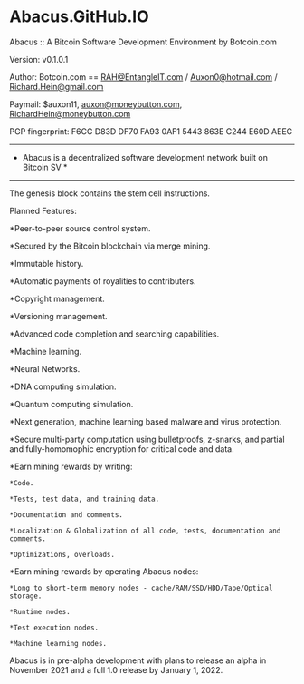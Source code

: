 # Abacus.GitHub.IO

Abacus :: A Bitcoin Software Development Environment by Botcoin.com

Version:  v0.1.0.1

Author:  Botcoin.com == RAH@EntangleIT.com / Auxon0@hotmail.com / Richard.Hein@gmail.com

Paymail:  $auxon11, auxon@moneybutton.com, RichardHein@moneybutton.com

PGP fingerprint:  F6CC D83D DF70 FA93 0AF1 5443 863E C244 E60D AEEC

*******************************************************************************
*  Abacus is a decentralized software development network built on Bitcoin SV *
*******************************************************************************

The genesis block contains the stem cell instructions. 
 
Planned Features:  

*Peer-to-peer source control system.

*Secured by the Bitcoin blockchain via merge mining.

*Immutable history.

*Automatic payments of royalities to contributers.

*Copyright management.

*Versioning management.

*Advanced code completion and searching capabilities.

*Machine learning.

*Neural Networks.

*DNA computing simulation.

*Quantum computing simulation.

*Next generation, machine learning based malware and virus protection.

*Secure multi-party computation using bulletproofs, z-snarks, and partial and fully-homomophic encryption for critical code and data.

 
 
*Earn mining rewards by writing:

    *Code.
    
    *Tests, test data, and training data.
    
    *Documentation and comments.
    
    *Localization & Globalization of all code, tests, documentation and comments.
    
    *Optimizations, overloads.
    
    
*Earn mining rewards by operating Abacus nodes:

    *Long to short-term memory nodes - cache/RAM/SSD/HDD/Tape/Optical storage.
    
    *Runtime nodes.
    
    *Test execution nodes.
    
    *Machine learning nodes.
    
    
Abacus is in pre-alpha development with plans to release an alpha in November 2021 and a full 1.0 release by January 1, 2022.
